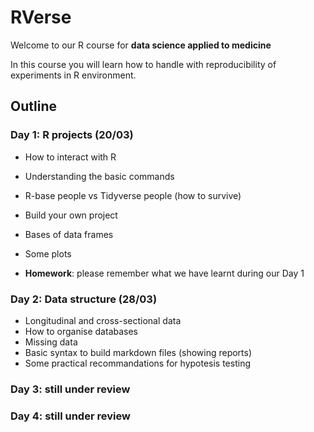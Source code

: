 # RVerse
Welcome to our R course for **data science applied to medicine**

In this course you will learn how to handle with reproducibility of experiments in R environment.

## Outline

### Day 1: R projects (20/03)
- How to interact with R
- Understanding the basic commands
- R-base people vs Tidyverse people (how to survive)
- Build your own project
- Bases of data frames
- Some plots

- **Homework**: please remember what we have learnt during our Day 1 


### Day 2: Data structure (28/03)
- Longitudinal and cross-sectional data
- How to organise databases
- Missing data
- Basic syntax to build markdown files (showing reports)
- Some practical recommandations for hypotesis testing

### Day 3: still under review


### Day 4: still under review
  
